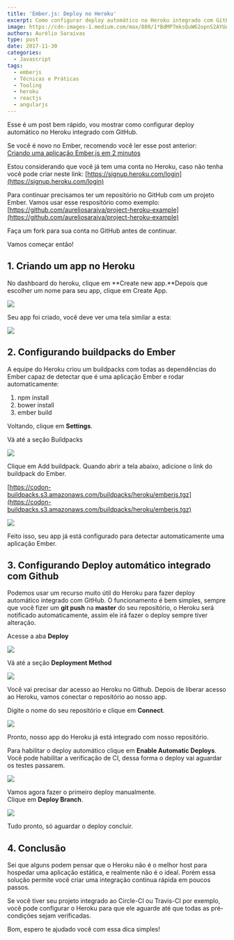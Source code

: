 ```yaml
---
title: 'Ember.js: Deploy no Heroku'
excerpt: Como configurar deploy automático no Heroku integrado com GitHub.
image: https://cdn-images-1.medium.com/max/800/1*BdMP7mksQuW62opnS2AYUA.png
authors: Aurélio Saraivas
type: post
date: 2017-11-30
categories:
  - Javascript
tags:
  - emberjs
  - Técnicas e Práticas
  - Tooling
  - heroku
  - reactjs
  - angularjs
---
```


Esse é um post bem rápido, vou mostrar como configurar deploy automático no
Heroku integrado com GitHub.

Se você é novo no Ember, recomendo você ler esse post anterior: <br> [Criando
uma aplicação Ember.js em 2 minutos](https://medium.com/@aureliosaraiva/criando-uma-aplicaÃ§Ã£o-ember-js-em-2-minutos-ec15f4c2036f)

Estou considerando que você já tem uma conta no Heroku, caso não tenha você pode
criar neste link:
[https://signup.heroku.com/login](https://signup.heroku.com/login)

Para continuar precisamos ter um repositório no GitHub com um projeto Ember.
Vamos usar esse respositório como exemplo:<br>
[https://github.com/aureliosaraiva/project-heroku-example](https://github.com/aureliosaraiva/project-heroku-example)

Faça um fork para sua conta no GitHub antes de continuar.

Vamos começar então!

## 1. Criando um app no Heroku

No dashboard do heroku, clique em **Create new app.**Depois que escolher um nome
para seu app, clique em Create App.

![](https://cdn-images-1.medium.com/max/800/1*E8H73Bn-hH08hliBe4kExA.png)

Seu app foi criado, você deve ver uma tela similar a esta:

![](https://cdn-images-1.medium.com/max/800/1*o5FpKHrNjPuIFQYo4qvtYA.png)

## 2. Configurando buildpacks do Ember

A equipe do Heroku criou um buildpacks com todas as dependências do Ember capaz
de detectar que é uma aplicação Ember e rodar automaticamente:

1.  npm install
1.  bower install
1.  ember build

Voltando, clique em **Settings**.

Vá até a seção Buildpacks

![](https://cdn-images-1.medium.com/max/800/1*PRMKrs-YoMHz3rOFX5pfbg.png)

Clique em Add buildpack. Quando abrir a tela abaixo, adicione o link do
buildpack do Ember.

[https://codon-buildpacks.s3.amazonaws.com/buildpacks/heroku/emberjs.tgz](https://codon-buildpacks.s3.amazonaws.com/buildpacks/heroku/emberjs.tgz)

![](https://cdn-images-1.medium.com/max/800/1*QXZfm5IVaFecdHcfBwZDfw.png)

Feito isso, seu app já está configurado para detectar automaticamente uma
aplicação Ember.

## 3. Configurando Deploy automático integrado com Github

Podemos usar um recurso muito útil do Heroku para fazer deploy automático
integrado com GitHub. O funcionamento é bem simples, sempre que você fizer um
**git push** na **master** do seu repositório, o Heroku será notificado
automaticamente, assim ele irá fazer o deploy sempre tiver alteração.

Acesse a aba **Deploy**

![](https://cdn-images-1.medium.com/max/800/1*o5FpKHrNjPuIFQYo4qvtYA.png)

Vá até a seção **Deployment Method**

![](https://cdn-images-1.medium.com/max/800/1*hhxgRE3bGRN_AgL8M0dtgA.png)

Você vai precisar dar acesso ao Heroku no Github. Depois de liberar acesso ao
Heroku, vamos conectar o repositório ao nosso app.

Digite o nome do seu repositório e clique em **Connect**.

![](https://cdn-images-1.medium.com/max/800/1*54G0RI_Y-QuEMBiBkiNIdg.png)

Pronto, nosso app do Heroku já está integrado com nosso repositório.

Para habilitar o deploy automático clique em **Enable Automatic Deploys**. Você
pode habilitar a verificação de CI, dessa forma o deploy vai aguardar os testes
passarem.

![](https://cdn-images-1.medium.com/max/800/1*r7j2Wj-Mqm5JZvjnXjHCIA.png)

Vamos agora fazer o primeiro deploy manualmente. <br> Clique em **Deploy
Branch**.

![](https://cdn-images-1.medium.com/max/800/1*KvgPvOewoXevb5w6aE1oUg.png)

Tudo pronto, só aguardar o deploy concluir.

## 4. Conclusão

Sei que alguns podem pensar que o Heroku não é o melhor host para hospedar uma
aplicação estática, e realmente não é o ideal. Porém essa solução permite você
criar uma integração continua rápida em poucos passos.

Se você tiver seu projeto integrado ao Circle-CI ou Travis-CI por exemplo, você
pode configurar o Heroku para que ele aguarde até que todas as pré-condições
sejam verificadas.

Bom, espero te ajudado você com essa dica simples!
